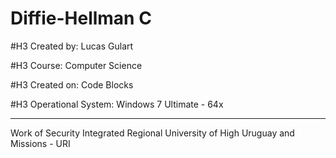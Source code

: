 # Diffie-Hellman C
#H3 Created by: Lucas Gulart

#H3 Course: Computer Science

#H3 Created on: Code Blocks

#H3 Operational System: Windows 7 Ultimate - 64x

---

Work of Security
Integrated Regional University of High Uruguay and Missions - URI
